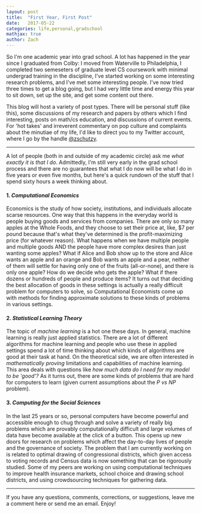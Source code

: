 ```yaml
---
layout: post
title:  "First Year, First Post"
date:   2017-05-22
categories: life,personal,gradschool
mathjax: true
author: Zach
---
```

So I'm one academic year into grad school.  A lot has happened in the year since I graduated from Colby: I moved from Waterville to Philadelphia, I completed two semeseters of graduate level CS coursework with minimal undergrad training in the discipline, I've started working on some interesting research problems, and I've met some interesting people.  I've now tried three times to get a blog going, but I had very little time and energy this year to sit down, set up the site, and get some content out there.

This blog will host a variety of post types.  There will be personal stuff (like this), some discussions of my research and papers by others which I find interesting, posts on math/cs education, and discussions of current events.  For 'hot takes' and irreverent commentary on pop culture and complaints about the minutiae of my life, I'd like to direct you to my Twitter account, where I go by the handle [@zschutzy](https://twitter.com/zschutzy).


----


A lot of people (both in and outside of my academic circle) ask me *what exactly it is that I do*.  Admittedly, I'm still very early in the grad school process and there are no guarantees that what I do now will be what I do in five years or even five months, but here's a quick rundown of the stuff that I spend sixty hours a week thinking about.

#### 1. ***Computational Economics***

 Economics is the study of how society, institutions, and individuals allocate scarse resources.  One way that this happens in the everyday world is people buying goods and services from companies.  There are only so many apples at the Whole Foods, and they choose to set their price at, like, $7 per pound because that's what they've determined is the profit-maximizing price (for whatever reason).  What happens when we have multiple people and multiple goods AND the people have more complex desires than just wanting some apples?  What if Alice and Bob show up to the store and Alice wants an apple and an orange and Bob wants an apple and a pear, neither of them will settle for having only one of the fruits (all-or-none), and there is only one apple?  How do we decide who gets the apple?  What if there dozens or hundreds of people and produce items?  It turns out that deciding the best allocation of goods in these settings is actually a really difficult problem for computers to solve, so Computational Economists come up with methods for finding approximate solutions to these kinds of problems in various settings.

#### 2. ***Statistical Learning Theory***

 The topic of *machine learning* is a hot one these days.  In general, machine learning is really just applied statistics.  There are a lot of different algorithms for machine learning and people who use these in applied settings spend a lot of time thinking about which kinds of algorithms are good at their task at hand.  On the theoretical side, we are often interested in *mathematically proving* limitations and capabilities of machine learning.  This area deals with questions like *how much data do I need for my model to be 'good'?* As it turns out, there are some kinds of problems that are hard for computers to learn (given current assumptions about the $P \ vs \ NP$ problem).

#### 3. ***Computing for the Social Sciences***

 In the last 25 years or so, personal computers have become powerful and accessible enough to chug through and solve a variety of really big problems which are provably computationally difficult and large volumes of data have become available at the click of a button.  This opens up new doors for research on problems which affect the day-to-day lives of people and the governance of society.  The problem that I am currently working on is related to optimal drawing of congressional districts, which given access to voting records and Census data is now something that can be rigorously studied.  Some of my peers are working on using computational techniques to improve health insurance markets, school choice and drawing school districts, and using crowdsourcing techniques for gathering data.

----


If you have any questions, comments, corrections, or suggestions, leave me a comment here or send me an email.  Enjoy!

